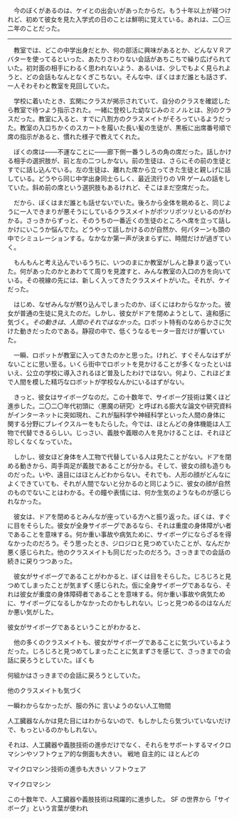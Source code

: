 　今のぼくがあるのは、ケイとの出会いがあったからだ。もう十年以上が経つけれど、初めて彼女を見た入学式の日のことは鮮明に覚えている。あれは、二〇三二年のことだった。

---

　教室では、どこの中学出身だとか、何の部活に興味があるとか、どんなＶＲアバターを使ってるといった、あたりさわりない会話があちこちで繰り広げられていた。初対面の相手にわるく思われないよう、あるいは、少しでもよく見られようと、どの会話もなんとなくぎこちない。そんな中、ぼくはまだ誰とも話さず、一人そわそわと教室を見回していた。

　学校に着いたとき、玄関にクラスが掲示されていて、自分のクラスを確認したら教室で待つよう指示された。一緒に登校した幼なじみのミノルとは、別のクラスだった。教室に入ると、すでに八割方のクラスメイトがそろっているようだった。教室の入口ちかくのスカートを履いた長い髪の生徒が、黒板に出席番号順で席の指示があると、慣れた様子で教えてくれた。

　ぼくの席は――不運なことに――廊下側一番うしろの角の席だった。話しかける相手の選択肢が、前と左の二つしかない。前の生徒は、さらにその前の生徒とすでに話し込んでいる。左の生徒は、離れた席から立ってきた生徒と親しげに話している。どうやら同じ中学出身同士らしく、最近流行りの VR ゲームの話をしていた。斜め前の席という選択肢もあるけれど、そこはまだ空席だった。

　だから、ぼくはまだ誰とも話せないでいた。後ろから全体を眺めると、同じように一人できまりが悪そうにしているクラスメイトがポツリポツリといるのがわかる。さっきからずっと、そのうちの一番近くの生徒のところへ席を立って話しかけにいこうか悩んでた。どうやって話しかけるのが自然か、何パターンも頭の中でシミュレーションする。なかなか第一声が決まらずに、時間だけが過ぎていく。

　もんもんと考え込んでいるうちに、いつのまにか教室がしんと静まり返っていた。何があったのかとあわてて周りを見渡すと、みんな教室の入口の方を向いている。その視線の先には、新しく入ってきたクラスメイトがいた。それが、ケイだった。

　はじめ、なぜみんなが黙り込んでしまったのか、ぼくにはわからなかった。彼女が普通の生徒に見えたのだ。しかし、彼女がドアを閉めようとして、違和感に気づく。*その動きは*、*人間のそれではなかった*。ロボット特有のなめらかさに欠けた動きだったのである。静寂の中で、低くうなるモーター音だけが響いていた。

　一瞬、ロボットが教室に入ってきたのかと思った。けれど、すぐそんなはずがないことに思い至る。いくら街中でロボットを見かけることが多くなったといはいえ、公立の学校に導入されるほど普及したわけではない。何より、これほどまで人間を模した精巧なロボットが学校なんかにいるはずがない。

　きっと、彼女はサイボーグなのだ。この十数年で、サイボーグ技術は驚くほど進歩した。二〇二〇年代初頭に〈悪魔の研究〉と呼ばれる膨大な論文や研究資料がインターネットに突如現れ、これが脳科学や神経科学といった人間の身体に関する分野にブレイクスルーをもたらした。今では、ほとんどの身体機能は人工物で代替できるらしい。じっさい、義肢や義眼の人を見かけることは、それほど珍しくなくなっていた。

　しかし、彼女ほど身体を人工物で代替している人は見たことがない。ドアを閉める動きから、両手両足が義肢であることが分かる。そして、彼女の顔も造りものだった。いや、遠目にはほとんどわからない。それでも、人形の顔がどんなによくできていても、それが人間でないと分かるのと同じように、彼女の顔が自然のものでないことはわかる。その瞳や表情には、何か生気のようなものが感じられなかった。

　彼女は、ドアを閉めるとみんなが座っている方へと振り返った。ぼくは、すぐに目をそらした。彼女が全身サイボーグであるなら、それは重度の身体障がい者であることを意味する。何か重い事故や病気ために、サイボーグにならざるを得なかったのだろう。そう思ったとき、ジロジロと見つめていたことが、なんだか悪く感じられた。他のクラスメイトも同じだったのだろう。さっきまでの会話の続きに戻りつつあった。

　彼女がサイボーグであることがわかると、ぼくは目をそらした。じろじろと見つめてしまったことが気まずく感じられた。仮に全身サイボーグであるなら、それは彼女が重度の身体障碍者であることを意味する。何か重い事故や病気ために、サイボーグになるしかなかったのかもしれない。じっと見つめるのはなんだか悪い気がした。

彼女がサイボーグであるということがわかると、

　他の多くのクラスメイトも、彼女がサイボーグであることに気づいているようだった。じろじろと見つめてしまったことに気まずさを感じて、さっきまでの会話に戻ろうとしていた。ぼくも

何組かはさっきまでの会話に戻ろうとしていた。

他のクラスメイトも気づく


一瞬わからなかったが、服の外に
言いようのない人工物間


人工臓器なんかは見た目にはわからないので、もしかしたら気づいていないだけで、もっといるのかもしれない。

それは、人工臓器や義肢技術の進歩だけでなく、それらをサポートするマイクロマシンやソフトウェア的な側面も大きい。
戦地
自主的に
ほとんどの

マイクロマシン技術の進歩も大きい
ソフトウェア

マイクロマシン

この十数年で、人工臓器や義肢技術は飛躍的に進歩した。
SF の世界から「サイボーグ」という言葉が使われ
